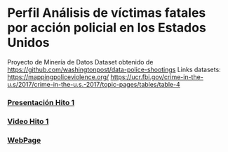 # Perfil Análisis de víctimas fatales por acción policial en los Estados Unidos
Proyecto de Minería de Datos
Dataset obtenido de https://github.com/washingtonpost/data-police-shootings
Links datasets: https://mappingpoliceviolence.org/
https://ucr.fbi.gov/crime-in-the-u.s/2017/crime-in-the-u.s.-2017/topic-pages/tables/table-4

### [Presentación Hito 1](https://docs.google.com/presentation/d/12UdPGsIlNQ7Q4HhNZtWkO6l0c0Wzz1byZHPR90Wyf4Y/edit?usp=sharing) 
### [Video Hito 1](https://www.youtube.com/watch?v=NEQqnYWEGHQ&feature=youtu.be&ab_channel=IgnacioDassori)

### [WebPage](https://tinslim.github.io/PoliceShootingsUSADataMining/)

